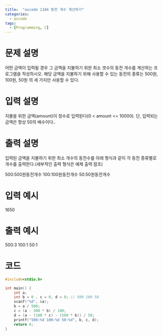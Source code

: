 ```yaml
---
title:  "ascode 1184 동전 개수 계산하기"
categories:
  - ascode
tags:
  - [Programming, C]
---
```

# 문제 설명
어떤 금액이 입력될 경우 그 금액을 지불하기 위한 최소 갯수의 동전 개수를 계산하는 프로그램을 작성하시오. 해당 금액을 지불하기 위해 사용할 수 있는 동전의 종류는 500원, 100원, 50원 의 세 가지만 사용할 수 있다.
# 입력 설명
지불을 위한 금액(amount)이 정수로 입력된다(0 < amount <= 10000). 
단, 입력되는 금액은 항상 50의 배수이다..


# 출력 설명
입력된 금액을 지불하기 위한 최소 개수의 동전수를 아래 형식과 같이 각 동전 종류별로 개수를 출력한다.(세부적인 출력 형식은 예제 출력 참조)<br>


500:500원동전개수 100:100원동전개수 50:50원동전개수 
# 입력 예시
1650
# 출력 예시
500:3 100:1 50:1

# 코드

```c
#include<stdio.h>

int main() {
	int a;
	int b = 0 , c = 0, d = 0; // 500 100 50
	scanf("%d", &a);
	b = a / 500;
	c = (a - 500 * b) / 100;
	d = (a - (100 * c) - (500 * b)) / 50;
	printf("500:%d 100:%d 50:%d", b, c, d);
	return 0;
}

```